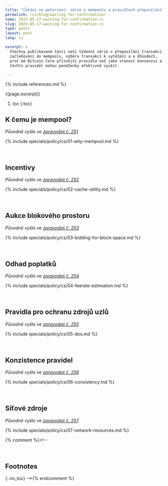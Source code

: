 ```yaml
---
title: "Čekání na potvrzení: série o mempoolu a pravidlech přeposílání"
permalink: /cs/blog/waiting-for-confirmation/
name: 2023-05-17-waiting-for-confirmation-cs
slug: 2023-05-17-waiting-for-confirmation-cs
type: posts
layout: post
lang: cs

excerpt: >
  Všechny publikované části naší týdenní série o přeposílání transakcí,
  začleňování do mempoolu, výběru transakcí k vytěžení a o důvodech,
  proč má Bitcoin Core přísnější pravidla než jaká stanoví konsenzus a jak
  těchto pravidel mohou peněženky efektivně využít.

---
```

<style>
/* put a little extra space between the H2s to maybe help
 * readers understand each of these was originally published independently
 * of the others */
h2:not(:first-of-type) { margin-top: 3em; }
</style>

{% include references.md %}

{{page.excerpt}}

1. toc
{:toc}

## K čemu je mempool?

*Původně vyšlo ve [zpravodaji č. 251](/cs/newsletters/2023/05/17/#čekání-na-potvrzení-1-k-čemu-je-mempool)*

{% include specials/policy/cs/01-why-mempool.md %}

## Incentivy

*Původně vyšlo ve [zpravodaji č. 252](/cs/newsletters/2023/05/24/#čekání-na-potvrzení-2-incentivy)*

{% include specials/policy/cs/02-cache-utility.md %}

## Aukce blokového prostoru

*Původně vyšlo ve [zpravodaji č. 253](/cs/newsletters/2023/05/31/#čekání-na-potvrzení-3-aukce-blokového-prostoru)*

{% include specials/policy/cs/03-bidding-for-block-space.md %}

## Odhad poplatků

*Původně vyšlo ve [zpravodaji č. 254](/cs/newsletters/2023/06/07/#čekání-na-potvrzení-4-odhad-poplatků)*

{% include specials/policy/cs/04-feerate-estimation.md %}

## Pravidla pro ochranu zdrojů uzlů

*Původně vyšlo ve [zpravodaji č. 255](/cs/newsletters/2023/06/14/#čekání-na-potvrzení-5-pravidla-pro-ochranu-zdrojů-uzlů)*

{% include specials/policy/cs/05-dos.md %}

## Konzistence pravidel

*Původně vyšlo ve [zpravodaji č. 256](/cs/newsletters/2023/06/21/#čekání-na-potvrzení-6-konzistence-pravidel)*

{% include specials/policy/cs/06-consistency.md %}

## Síťové zdroje

*Původně vyšlo ve [zpravodaji č. 257](/cs/newsletters/2023/06/28/#čekání-na-potvrzení-7-síťové-zdroje)*

{% include specials/policy/cs/07-network-resources.md %}

{% comment %}<!--
## Footnotes
{:.no_toc}
-->{% endcomment %}
